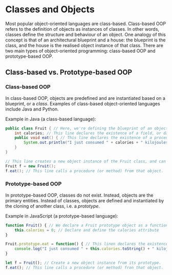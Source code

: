 # Classes and Objects
Most popular object-oriented languages are class-based. Class-based OOP refers to the definition of
objects as instances of classes. In other words, classes define the structure and behaviour of
an object. One analogy of this concept is that of an architectural blueprint and a house: the
blueprint is the class, and the house is the realised object instance of that class. There are two
main types of object-oriented programming: class-based OOP and prototype-based OOP.

## Class-based vs. Prototype-based OOP
### Class-based OOP
In class-based OOP, objects are predefined and are instantiated based on a blueprint, or a *class*.
Examples of class-based object-oriented languages include Java and Python.

Example in Java (a class-based language):
```Java
public class Fruit { // Here, we're defining the blueprint of an object (i.e. a class)
    int calories; // This line declares the existence of a field, or data about the Fruit object.
    public void eat() { // This line declares the existence of a procedure, or a object's action
        System.out.println("I just consumed " + calories + " kilojoules!");
    }
}
```
```Java
// This line creates a new object instance of the Fruit class, and can be referred to using 'f'
Fruit f = new Fruit();
f.eat(); // This line calls a procedure (or method) from that object.
```

### Prototype-based OOP
In prototype-based OOP, classes do not exist. Instead, objects are the primary entities.
Instead of classes, objects are defined and instantiated by the cloning of another class, i.e. a
*prototype*.

Example in JavaScript (a prototype-based language):
```JavaScript
function Fruit() { // We declare a Fruit prototype object as a function
    this.calories = 0; // Declare and define the calories attribute
}

Fruit.prototype.eat = function() { // This linen declares the existence of a procedure
    console.log("I just consumed " + this.calories.toString() + " kilojoules!");
}
```
```JavaScript
let f = Fruit(); // Create a new object instance from its prototype.
f.eat(); // This line calls a procedure (or method) fron that object.
```